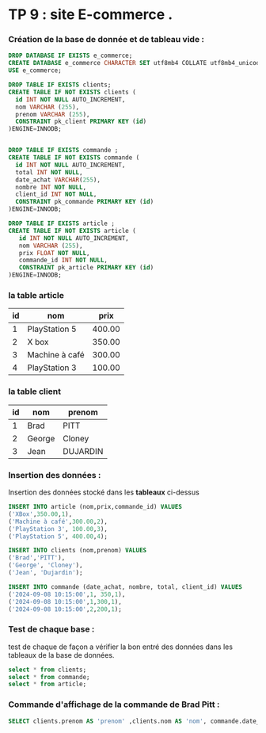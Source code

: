 # TP 9 : site E-commerce .

### Création de la base de donnée et de tableau vide :
```SQL
DROP DATABASE IF EXISTS e_commerce;
CREATE DATABASE e_commerce CHARACTER SET utf8mb4 COLLATE utf8mb4_unicode_ci;
USE e_commerce;

DROP TABLE IF EXISTS clients;
CREATE TABLE IF NOT EXISTS clients (
  id INT NOT NULL AUTO_INCREMENT,
  nom VARCHAR (255),
  prenom VARCHAR (255),
  CONSTRAINT pk_client PRIMARY KEY (id)
)ENGINE=INNODB;


DROP TABLE IF EXISTS commande ;
CREATE TABLE IF NOT EXISTS commande (
  id INT NOT NULL AUTO_INCREMENT,
  total INT NOT NULL,
  date_achat VARCHAR(255),
  nombre INT NOT NULL,
  client_id INT NOT NULL,
  CONSTRAINT pk_commande PRIMARY KEY (id)
)ENGINE=INNODB;

DROP TABLE IF EXISTS article ;
CREATE TABLE IF NOT EXISTS article (
   id INT NOT NULL AUTO_INCREMENT,
   nom VARCHAR (255),
   prix FLOAT NOT NULL,
   commande_id INT NOT NULL,
   CONSTRAINT pk_article PRIMARY KEY (id)
)ENGINE=INNODB;
```

### la table article
| id | nom | prix | 
|----|---|---|
| 1 | PlayStation 5 | 400.00 |
| 2 | X box | 350.00 |
| 3 | Machine à café | 300.00 |
| 4 | PlayStation 3 | 100.00 |
### la table client
| id | nom | prenom | 
|----|---|---|
| 1 | Brad | PITT |
| 2 | George | Cloney |
| 3 | Jean | DUJARDIN |
### Insertion des données :
Insertion des données stocké dans les **tableaux** ci-dessus
```SQL
INSERT INTO article (nom,prix,commande_id) VALUES
('XBox',350.00,1),
('Machine à café',300.00,2),
('PlayStation 3', 100.00,3),
('PlayStation 5', 400.00,4);

INSERT INTO clients (nom,prenom) VALUES
('Brad','PITT'),
('George', 'Cloney'),
('Jean', 'Dujardin');

INSERT INTO commande (date_achat, nombre, total, client_id) VALUES
('2024-09-08 10:15:00',1, 350,1),
('2024-09-08 10:15:00',1,300,1),
('2024-09-08 10:15:00',2,200,1);
```

### Test de chaque base :
test de chaque de façon a vérifier la bon entré des données dans les tableaux de la base de données.
```SQL
select * from clients;
select * from commande;
select * from article;
```

### Commande d'affichage de la commande de Brad Pitt :
```SQL
SELECT clients.prenom AS 'prenom' ,clients.nom AS 'nom', commande.date_achat AS 'date_achat', article.nom AS 'article', article.prix AS 'prix', commande.nombre AS 'nb', commande.total AS 'total' FROM clients INNER JOIN commande ON clients.id = commande.client_id INNER JOIN article ON commande.id = article.commande_id WHERE clients.nom like 'PITT';
```
